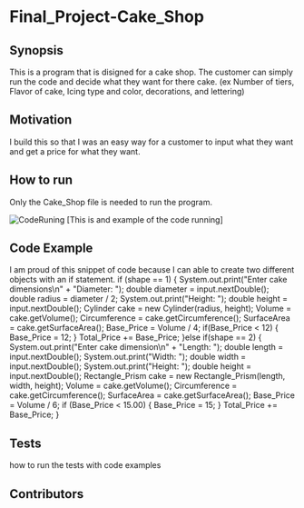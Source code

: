 # Final_Project-Cake_Shop

## Synopsis
This is a program that is disigned for a cake shop. The customer can simply run the code and decide what they want for there cake. (ex Number of tiers, Flavor of cake, Icing type and color, decorations, and lettering)

## Motivation
I build this so that I was an easy way for a customer to input what they want and get a price for what they want. 

## How to run
Only the Cake_Shop file is needed to run the program. 

![CodeRuning](https://user-images.githubusercontent.com/77160908/118138441-8f5a8180-b3c3-11eb-9eac-c6e22d219a61.png)
[This is and example of the code running]

## Code Example
I am proud of this snippet of code because I can able to create two different objects with an if statement. 
if (shape == 1) {
				System.out.print("Enter cake dimensions\n"
				+ "Diameter: ");
				double diameter = input.nextDouble();
				double radius = diameter / 2;
				System.out.print("Height: ");
				double height = input.nextDouble();
				Cylinder cake = new Cylinder(radius, height);
				Volume = cake.getVolume();
				Circumference = cake.getCircumference();
				SurfaceArea = cake.getSurfaceArea();
					Base_Price = Volume / 4;
					if(Base_Price < 12) {
						Base_Price = 12;
					}
					Total_Price += Base_Price;
			}else if(shape == 2) {
				System.out.print("Enter cake dimension\n"
					+ "Length: ");
				double length = input.nextDouble();
				System.out.print("Width: ");
				double width = input.nextDouble();
				System.out.print("Height: ");
				double height = input.nextDouble();
				Rectangle_Prism cake = new Rectangle_Prism(length, width, height);
				Volume = cake.getVolume();
				Circumference = cake.getCircumference();
				SurfaceArea = cake.getSurfaceArea();
					Base_Price = Volume / 6;
					if (Base_Price < 15.00) {
						Base_Price = 15;
					}
					Total_Price += Base_Price;
			}
   
## Tests
how to run the tests with code examples
 
## Contributors
 
